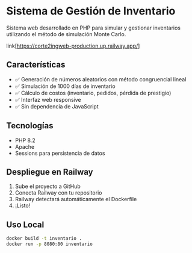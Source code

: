 # Sistema de Gestión de Inventario

Sistema web desarrollado en PHP para simular y gestionar inventarios utilizando el método de simulación Monte Carlo.

link[https://corte2ingweb-production.up.railway.app/]

## Características

- ✅ Generación de números aleatorios con método congruencial lineal
- ✅ Simulación de 1000 días de inventario
- ✅ Cálculo de costos (inventario, pedidos, pérdida de prestigio)
- ✅ Interfaz web responsive
- ✅ Sin dependencia de JavaScript

## Tecnologías

- PHP 8.2
- Apache
- Sessions para persistencia de datos

## Despliegue en Railway

1. Sube el proyecto a GitHub
2. Conecta Railway con tu repositorio
3. Railway detectará automáticamente el Dockerfile
4. ¡Listo!

## Uso Local
```bash
docker build -t inventario .
docker run -p 8080:80 inventario
```
